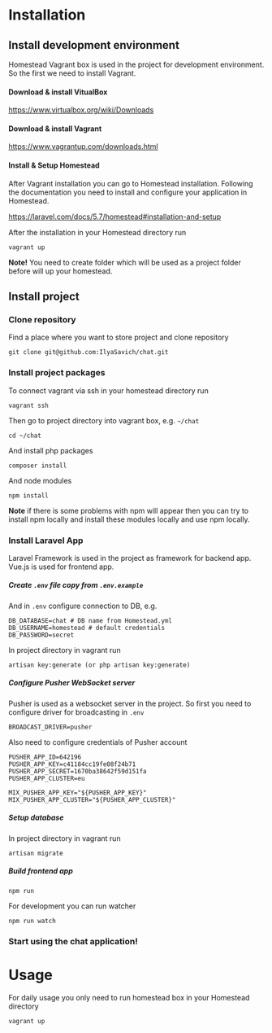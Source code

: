 # Installation

## Install development environment
Homestead Vagrant box is used in the project for development environment.
So the first we need to install Vagrant.

#### Download & install VitualBox
https://www.virtualbox.org/wiki/Downloads

#### Download & install Vagrant
https://www.vagrantup.com/downloads.html

#### Install & Setup Homestead
After Vagrant installation you can go to Homestead installation. Following the documentation you need to install and configure your application in Homestead. 

https://laravel.com/docs/5.7/homestead#installation-and-setup

After the installation in your Homestead directory run

    vagrant up

**Note!** You need to create folder which will be used as a project folder before will up your homestead. 

## Install project

### Clone repository
Find a place where you want to store project and clone repository

    git clone git@github.com:IlyaSavich/chat.git

### Install project packages
To connect vagrant via ssh in your homestead directory run

    vagrant ssh

Then go to project directory into vagrant box, e.g. `~/chat`

    cd ~/chat

And install php packages

    composer install

And node modules

    npm install

**Note** if there is some problems with npm will appear then you can try to install npm locally and install these modules locally and use npm locally.

### Install Laravel App
Laravel Framework is used in the project as framework for backend app.
Vue.js is used for frontend app.

##### Create `.env` file copy from `.env.example`
And in `.env` configure connection to DB, e.g.

    DB_DATABASE=chat # DB name from Homestead.yml
    DB_USERNAME=homestead # default credentials
    DB_PASSWORD=secret

In project directory in vagrant run

    artisan key:generate (or php artisan key:generate)

##### Configure Pusher WebSocket server
Pusher is used as a websocket server in the project.
So first you need to configure driver for broadcasting in `.env`

    BROADCAST_DRIVER=pusher

Also need to configure credentials of Pusher account

    PUSHER_APP_ID=642196
    PUSHER_APP_KEY=c41184cc19fe08f24b71
    PUSHER_APP_SECRET=1670ba38642f59d151fa
    PUSHER_APP_CLUSTER=eu
    
    MIX_PUSHER_APP_KEY="${PUSHER_APP_KEY}"
    MIX_PUSHER_APP_CLUSTER="${PUSHER_APP_CLUSTER}"

##### Setup database
In project directory in vagrant run

    artisan migrate

##### Build frontend app

    npm run

For development you can run watcher

    npm run watch

### Start using the chat application!

# Usage

For daily usage you only need to run homestead box in your Homestead directory

    vagrant up
